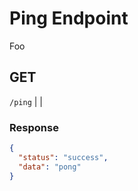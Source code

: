 # Ping Endpoint

Foo

## GET

`/ping` | |

### Response

```json
{
  "status": "success",
  "data": "pong"
}
```
